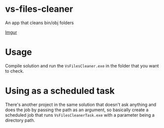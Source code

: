 # vs-files-cleaner
An app that cleans bin/obj folders 

[Imgur](https://imgur.com/RI93KRi)

# Usage
Compile solution and run the `VsFilesCleaner.exe` in the folder that you want to check.

# Using as a scheduled task

There's another project in the same solution that doesn't ask anything and does the job by passing the path as an argument, so basically create a scheduled job that runs `VsFilesCleanerTask.exe` with a parameter being a directory path.


